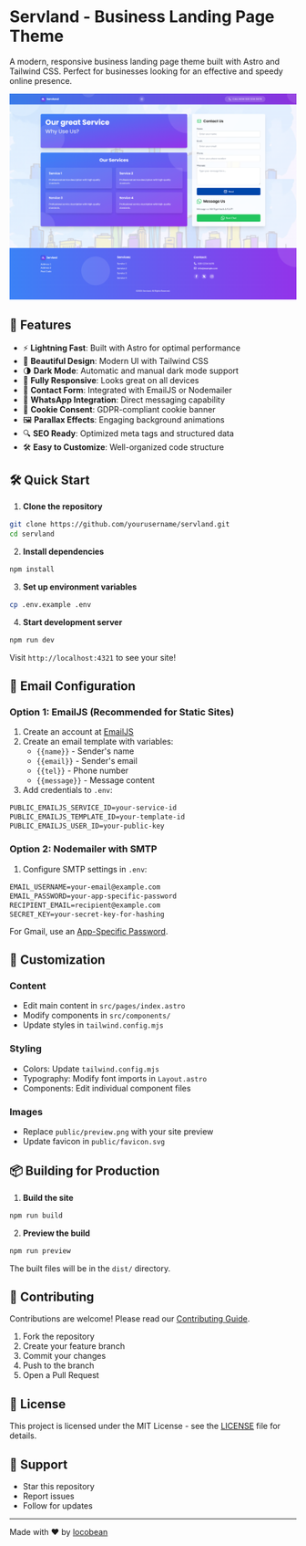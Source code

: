 # Servland - Business Landing Page Theme

A modern, responsive business landing page theme built with Astro and Tailwind CSS. Perfect for businesses looking for an effective and speedy online presence.

![Servland Preview](preview.png)

## 🚀 Features

- ⚡️ **Lightning Fast**: Built with Astro for optimal performance
- 🎨 **Beautiful Design**: Modern UI with Tailwind CSS
- 🌗 **Dark Mode**: Automatic and manual dark mode support
- 📱 **Fully Responsive**: Looks great on all devices
- 📧 **Contact Form**: Integrated with EmailJS or Nodemailer
- 💬 **WhatsApp Integration**: Direct messaging capability
- 🍪 **Cookie Consent**: GDPR-compliant cookie banner
- 🖼️ **Parallax Effects**: Engaging background animations
- 🔍 **SEO Ready**: Optimized meta tags and structured data
- 🛠️ **Easy to Customize**: Well-organized code structure

## 🛠️ Quick Start

1. **Clone the repository**
```bash
git clone https://github.com/yourusername/servland.git
cd servland
```

2. **Install dependencies**
```bash
npm install
```

3. **Set up environment variables**
```bash
cp .env.example .env
```

4. **Start development server**
```bash
npm run dev
```

Visit `http://localhost:4321` to see your site!

## 📧 Email Configuration

### Option 1: EmailJS (Recommended for Static Sites)

1. Create an account at [EmailJS](https://www.emailjs.com/)
2. Create an email template with variables:
   - `{{name}}` - Sender's name
   - `{{email}}` - Sender's email
   - `{{tel}}` - Phone number
   - `{{message}}` - Message content
3. Add credentials to `.env`:
```env
PUBLIC_EMAILJS_SERVICE_ID=your-service-id
PUBLIC_EMAILJS_TEMPLATE_ID=your-template-id
PUBLIC_EMAILJS_USER_ID=your-public-key
```

### Option 2: Nodemailer with SMTP

1. Configure SMTP settings in `.env`:
```env
EMAIL_USERNAME=your-email@example.com
EMAIL_PASSWORD=your-app-specific-password
RECIPIENT_EMAIL=recipient@example.com
SECRET_KEY=your-secret-key-for-hashing
```

For Gmail, use an [App-Specific Password](https://support.google.com/accounts/answer/185833).

## 🎨 Customization

### Content
- Edit main content in `src/pages/index.astro`
- Modify components in `src/components/`
- Update styles in `tailwind.config.mjs`

### Styling
- Colors: Update `tailwind.config.mjs`
- Typography: Modify font imports in `Layout.astro`
- Components: Edit individual component files

### Images
- Replace `public/preview.png` with your site preview
- Update favicon in `public/favicon.svg`

## 📦 Building for Production

1. **Build the site**
```bash
npm run build
```

2. **Preview the build**
```bash
npm run preview
```

The built files will be in the `dist/` directory.

## 🤝 Contributing

Contributions are welcome! Please read our [Contributing Guide](CONTRIBUTING.md).

1. Fork the repository
2. Create your feature branch
3. Commit your changes
4. Push to the branch
5. Open a Pull Request

## 📄 License

This project is licensed under the MIT License - see the [LICENSE](LICENSE) file for details.

## 💖 Support

- Star this repository
- Report issues
- Follow for updates

---

Made with ❤️ by [locobean](https://github.com/locobean)

